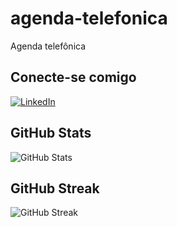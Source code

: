 # agenda-telefonica
Agenda telefônica

## Conecte-se comigo
[![LinkedIn](https://img.shields.io/badge/LinkedIn-000?style=for-the-badge&logo=linkedin&logoColor=4f0000)](https://www.linkedin.com/in/paulo-alécio-da-silva/)

## GitHub Stats
![GitHub Stats](https://github-readme-stats.vercel.app/api?username=PauloAlecio&theme=shadow_red&show_icons=true)

## GitHub Streak
![GitHub Streak](https://streak-stats.demolab.com/?user=PauloAlecio&theme=shadow-red)
